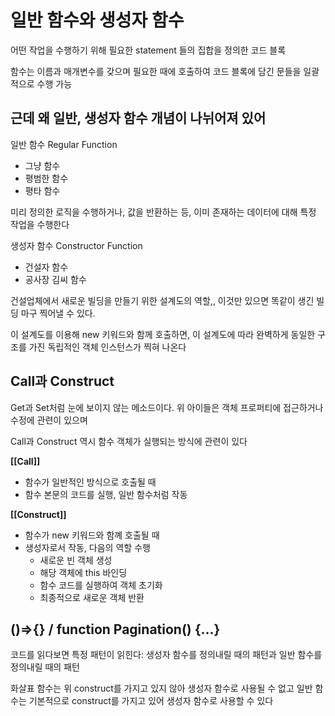 # 일반 함수와 생성자 함수

어떤 작업을 수행하기 위해 필요한 statement 들의 집합을 정의한 코드 블록

함수는 이름과 매개변수를 갖으며 필요한 때에 호출하여 코드 블록에 담긴 문들을 일괄적으로 수행 가능

## 근데 왜 일반, 생성자 함수 개념이 나뉘어져 있어

일반 함수 Regular Function

- 그냥 함수
- 평범한 함수
- 평타 함수

미리 정의한 로직을 수행하거나, 값을 반환하는 등,
이미 존재하는 데이터에 대해 특정 작업을 수행한다

생성자 함수 Constructor Function

- 건설자 함수
- 공사장 김씨 함수

건설업체에서 새로운 빌딩을 만들기 위한 설계도의 역할,, 이것만 있으면 똑같이 생긴 빌딩 마구 찍어낼 수 있다.

이 설계도를 이용해 new 키워드와 함께 호출하면, 이 설계도에 따라 완벽하게 동일한 구조를 가진 독립적인 객체 인스턴스가 찍혀 나온다

## Call과 Construct

Get과 Set처럼 눈에 보이지 않는 메소드이다.
위 아이들은 객체 프로퍼티에 접근하거나 수정에 관련이 있으며

Call과 Construct 역시 함수 객체가 실행되는 방식에 관련이 있다

**[[Call]]**

- 함수가 일반적인 방식으로 호출될 때
- 함수 본문의 코드를 실행, 일반 함수처럼 작동

**[[Construct]]**

- 함수가 new 키워드와 함꼐 호출될 때
- 생성자로서 작동, 다음의 역할 수행
  - 새로운 빈 객체 생성
  - 해당 객체에 this 바인딩
  - 함수 코드를 실행하여 객체 초기화
  - 최종적으로 새로운 객체 반환

## ()=>{} / function Pagination() {...}

코드를 읽다보면 특정 패턴이 읽힌다:
생성자 함수를 정의내릴 때의 패턴과
일반 함수를 정의내릴 때의 패턴

화살표 함수는 위 construct를 가지고 있지 않아 생성자 함수로 사용될 수 없고
일반 함수는 기본적으로 construct를 가지고 있어 생성자 함수로 사용할 수 있다
